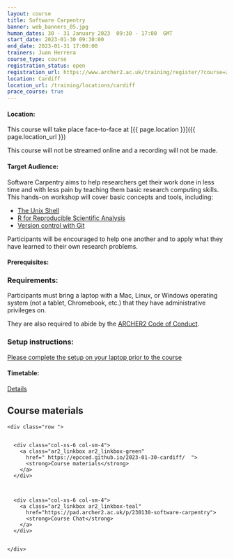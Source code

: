 ```yaml
---
layout: course
title: Software Carpentry
banner: web_banners_05.jpg 
human_dates: 30 - 31 January 2023  09:30 - 17:00  GMT
start_date: 2023-01-30 09:30:00
end_date: 2023-01-31 17:00:00
trainers: Juan Herrera
course_type: course
registration_status: open
registration_url: https://www.archer2.ac.uk/training/register/?course=230130-software-carpentry
location: Cardiff
location_url: /training/locations/cardiff
prace_course: true
---
```


#### Location:

This course will take place face-to-face at  [{{ page.location }}]({{ page.location_url }})

This course will not be streamed online and a recording will not be made.

#### Target Audience:

Software Carpentry aims to help researchers get their work done in less time and with less pain by teaching them basic research computing skills. This hands-on workshop will cover basic concepts and tools, including:

- [The Unix Shell](https://swcarpentry.github.io/shell-novice/)
- [R for Reproducible Scientific Analysis](http://swcarpentry.github.io/r-novice-gapminder)
- [Version control with Git](https://swcarpentry.github.io/git-novice/)

Participants will be encouraged to help one another and to apply what they have learned to their own research problems.

#### Prerequisites:

### Requirements:

Participants must bring a laptop with a Mac, Linux, or Windows operating system (not a tablet, Chromebook, etc.) that they have administrative privileges on.

They are also required to abide by the [ARCHER2  Code of Conduct](../../../about/policies/code-of-conduct.html). 

### Setup instructions: 

[Please complete the setup on your laptop prior to the course](https://epcced.github.io/2023-01-30-cardiff/#setup)

#### Timetable:

[Details](https://epcced.github.io/2023-01-30-cardiff/#schedule) 

<section id="service">



<h2><a name="materials">Course materials</a></h2>



    <div class="row ">	

 		
      <div class="col-xs-6 col-sm-4">
        <a class="ar2_linkbox ar2_linkbox-green" 
          href=" https://epcced.github.io/2023-01-30-cardiff/  ">
          <strong>Course materials</strong>         
        </a>
      </div>


 
      <div class="col-xs-6 col-sm-4">
        <a class="ar2_linkbox ar2_linkbox-teal" 
          href="https://pad.archer2.ac.uk/p/230130-software-carpentry">
          <strong>Course Chat</strong>       
        </a>
      </div>
		

 	</div>
		
		
					


<!-- 		
<h2><a name="videos">Videos</a></h2>

<h3>Session 1</h3>

<div>
	<iframe title="Video" width="560" height="315" src="https://www.youtube.com/embed/xxxxxxxxxxx" frameborder="0" allow="accelerometer; autoplay; encrypted-media; gyroscope; picture-in-picture" allowfullscreen></iframe>
</div>

 -->





<!-- 
<h2><a name="feedback">Feedback</a></h2>


    <div class="row ">	

      <div class="col-xs-6 col-sm-4">
        <a class="ar2_linkbox ar2_linkbox-teal" 

           href="../../feedback/?course=230130-software-carpentry" 


		>
          <strong>Feedback</strong><br/>
          Please let us know what was great about this course and anything we can improve
        </a>
      </div>
    </div>
		
 -->		

 
</section>


